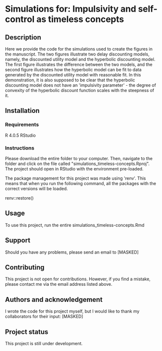 # Simulations for: Impulsivity and self-control as timeless concepts

## Description
Here we provide the code for the simulations used to create the figures in 
the manuscript. The two figures illustrate two delay discounting models, 
namely, the discounted utility model and the hyperbolic discounting model.
The first figure illustrates the difference between the two models, and the
second figure illustrates how the hyperbolic model can be fit to data generated
by the discounted utility model with reasonable fit. In this demonstration, 
it is also supposed to be clear that the hyperbolic discounting model does not
have an 'impulsivity parameter' - the degree of convexity of the hyperbolic
discount function scales with the steepness of it.


## Installation
### Requirements
R 4.0.5 RStudio

### Instructions
Please download the entire folder to your computer. Then, navigate to the folder 
and click on the file called "simulations_timeless-concepts.Rproj". The project 
should open in RStudio with the environment pre-loaded.

The package management for this project was made using 'renv'. This means that 
when you run the following command, all the packages with the correct versions 
will be loaded.

renv::restore()

## Usage
To use this project, run the entire simulations_timeless-concepts.Rmd

## Support
Should you have any problems, please send an email to [MASKED]

## Contributing
This project is not open for contributions. However, if you find a mistake, 
please contact me via the email address listed above.

## Authors and acknowledgement
I wrote the code for this project myself, but I would like to thank my 
collaborators for their input: [MASKED]

## Project status
This project is still under development.